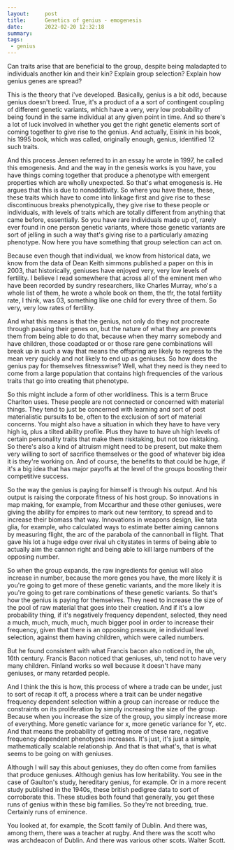 ```yaml
---
layout:     post
title:      Genetics of genius - emogenesis
date:       2022-02-20 12:32:18
summary:    
tags:
 - genius
---
```


Can traits arise that are beneficial to the group, despite being maladapted to individuals another kin and their kin? Explain group selection? Explain how genius genes are spread?

This is the theory that i've developed. Basically, genius is a bit odd, because genius doesn't breed. True, it's a product of a a sort of contingent coupling of different genetic variants, which have a very, very low probability of being found in the same individual at any given point in time. And so there's a lot of luck involved in whether you get the right genetic elements sort of coming together to give rise to the genius. And actually, Eisink in his book, his 1995 book, which was called, originally enough, genius, identified 12 such traits.

And this process Jensen referred to in an essay he wrote in 1997, he called this emogenesis. And and the way in the genesis works is you have, you have things coming together that produce a phenotype with emergent properties which are wholly unexpected. So that's what emogenesis is. He argues that this is due to nonadditivity. So where you have these, these, these traits which have to come into linkage first and give rise to these discontinuous breaks phenotypically, they give rise to these people or individuals, with levels of traits which are totally different from anything that came before, essentially. So you have rare individuals made up of, rarely ever found in one person genetic variants, where those genetic variants are sort of jelling in such a way that's giving rise to a particularly amazing phenotype. Now here you have something that group selection can act on.

Because even though that individual, we know from historical data, we know from the data of Dean Keith simmons published a paper on this in 2003, that historically, geniuses have enjoyed very, very low levels of fertility. I believe I read somewhere that across all of the eminent men who have been recorded by sundry researchers, like Charles Murray, who's a whole list of them, he wrote a whole book on them, the tfr, the total fertility rate, I think, was 03, something like one child for every three of them. So very, very low rates of fertility.

And what this means is that the genius, not only do they not procreate through passing their genes on, but the nature of what they are prevents them from being able to do that, because when they marry somebody and have children, those coadapted or or those rare gene combinations will break up in such a way that means the offspring are likely to regress to the mean very quickly and not likely to end up as geniuses. So how does the genius pay for themselves fitnesswise? Well, what they need is they need to come from a large population that contains high frequencies of the various traits that go into creating that phenotype. 

So this might include a form of other worldliness. This is a term Bruce Charlton uses. These people are not connected or concerned with material things. They tend to just be concerned with learning and sort of post materialistic pursuits to be, often to the exclusion of sort of material concerns. You might also have a situation in which they have to have very high iq, plus a tilted ability profile. Plus they have to have uh high levels of certain personality traits that make them risktaking, but not too risktaking. So there's also a kind of altruism might need to be present, but make them very willing to sort of sacrifice themselves or the good of whatever big idea it is they're working on. And of course, the benefits to that could be huge, if it's a big idea that has major payoffs at the level of the groups boosting their competitive success.

So the way the genius is paying for himself is through his output. And his output is raising the corporate fitness of his host group. So innovations in map making, for example, from Mccarthur and these other geniuses, were giving the ability for empires to mark out new territory, to spread and to increase their biomass that way. Innovations in weapons design, like tata glia, for example, who calculated ways to estimate better aiming cannons by measuring flight, the arc of the parabola of the cannonball in flight. That gave his lot a huge edge over rival uh citystates in terms of being able to actually aim the cannon right and being able to kill large numbers of the opposing number.

So when the group expands, the raw ingredients for genius will also increase in number, because the more genes you have, the more likely it is you're going to get more of these genetic variants, and the more likely it is you're going to get rare combinations of these genetic variants. So that's how the genius is paying for themselves. They need to increase the size of the pool of raw material that goes into their creation. And if it's a low probability thing, if it's negatively frequency dependent, selected, they need a much, much, much, much, much bigger pool in order to increase their frequency, given that there is an opposing pressure, ie individual level selection, against them having children, which were called numbers. 

But he found consistent with what Francis bacon also noticed in, the uh, 16th century. Francis Bacon noticed that geniuses, uh, tend not to have very many children. Finland works so well because it doesn't have many geniuses, or many retarded people. 

And I think the this is how, this process of where a trade can be under, just to sort of recap it off, a process where a trait can be under negative frequency dependent selection within a group can increase or reduce the constraints on its proliferation by simply increasing the size of the group. Because when you increase the size of the group, you simply increase more of everything. More genetic variance for x, more genetic variance for Y, etc. And that means the probability of getting more of these rare, negative frequency dependent phenotypes increases. It's just, it's just a simple, mathematically scalable relationship. And that is that what's, that is what seems to be going on with geniuses. 

Although I will say this about geniuses, they do often come from families that produce geniuses. Although genius has low heritability. You see in the case of Gaulton's study, hereditary genius, for example. Or in a more recent study published in the 1940s, these british pedigree data to sort of corroborate this. These studies both found that generally, you get these runs of genius within these big families. So they're not breeding, true. Certainly runs of eminence.

You looked at, for example, the Scott family of Dublin. And there was, among them, there was a teacher at rugby. And there was the scott who was archdeacon of Dublin. And there was various other scots. Walter Scott.
